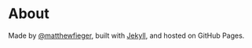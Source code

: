 # About

Made by [@matthewfieger](http://twitter.com/matthewfieger), built with [Jekyll](http://github.com/mojombo/jekyll), and hosted on GitHub Pages.